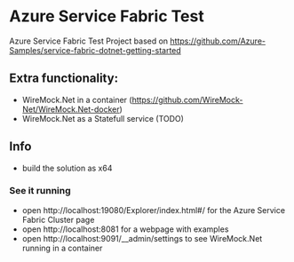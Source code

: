 # Azure Service Fabric Test
Azure Service Fabric Test Project based on https://github.com/Azure-Samples/service-fabric-dotnet-getting-started

## Extra functionality:
- WireMock.Net in a container (https://github.com/WireMock-Net/WireMock.Net-docker)
- WireMock.Net as a Statefull service (TODO)

## Info
- build the solution as x64

### See it running
- open http://localhost:19080/Explorer/index.html#/ for the Azure Service Fabric Cluster page
- open http://localhost:8081 for a webpage with examples
- open http://localhost:9091/__admin/settings to see WireMock.Net running in a container